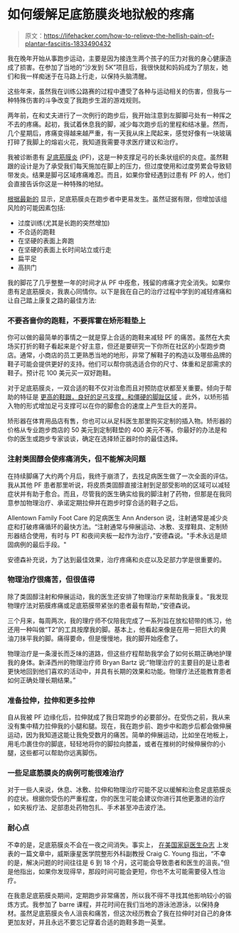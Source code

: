 # 如何缓解足底筋膜炎地狱般的疼痛

> 原文：<https://lifehacker.com/how-to-relieve-the-hellish-pain-of-plantar-fasciitis-1833490432>

我在晚年开始从事跑步运动，主要是因为接连生两个孩子的压力对我的身心健康造成了损害。在参加了当地的“沙发到 5K”项目后，我很快就和妈妈成为了朋友，她们和我一样痴迷于在马路上行走，以保持头脑清醒。



这些年来，虽然我在训练公路赛的过程中遭受了各种与运动相关的伤害，但我与一种特殊伤害的斗争改变了我跑步生涯的游戏规则。

两年前，在和丈夫进行了一次例行的跑步后，我开始注意到左脚脚弓处有一种挥之不去的疼痛。起初，我试着休息我的脚，减少每次跑步后的里程和结冰量。然而，几个星期后，疼痛变得越来越严重，有一天我从床上爬起来，感觉好像有一块玻璃打碎了我脚上的熔岩火花，我知道我需要寻求医疗建议和治疗。

我被诊断患有 [足底筋膜炎](https://orthoinfo.aaos.org/en/diseases--conditions/plantar-fasciitis-and-bone-spurs) (PF)，这是一种支撑足弓的长条状组织的炎症。虽然鞋跟的设计是为了承受我们每天施加在脚上的压力，但过度使用和过度劳累会导致韧带发炎。结果是脚弓区域疼痛难忍。而且，如果你曾经遇到过患有 PF 的人，他们会直接告诉你这是一种特殊的地狱。

[根据最新的](https://www.uptodate.com/contents/heel-and-foot-pain-caused-by-plantar-fasciitis-beyond-the-basics?search=plantar%20fasciitis&topicRef=7762&source=see_link) 显示，足底筋膜炎在跑步者中更易发生。虽然证据有限，但增加该组风险的可能因素包括:

*   过度训练(尤其是长跑的突然增加)
*   不合适的跑鞋
*   在坚硬的表面上奔跑
*   在坚硬的表面上长时间站立或行走
*   扁平足
*   高拱门

我的脚花了几乎整整一年的时间才从 PF 中痊愈，残留的疼痛才完全消失。如果你患有足底筋膜炎，我衷心同情你。以下是我在自己的治疗过程中学到的减轻疼痛和让自己踏上康复之路的最佳方法:

### **不要吝啬你的跑鞋，不要挥霍在矫形鞋垫上**

你可以做的最简单的事情之一就是穿上合适的跑鞋来减轻 PF 的痛苦。虽然在大卖场买打折的鞋子看起来是个好主意，但还是要研究一下你所在社区的小型跑步商店。通常，小商店的员工更熟悉当地的地形，非常了解鞋子的构造以及哪些品牌的鞋子可能会提供更好的支持。他们可以帮你挑选适合你的尺寸、体重和足部需求的鞋子。预计花 100 美元买一双好跑鞋。

对于足底筋膜炎，一双合适的鞋不仅对治愈而且对预防症状都至关重要。倾向于帮助的特征是 [更高的鞋跟，良好的足弓支撑，和僵硬的脚趾区域](https://www.running-physio.com/pf-shoe-selection/) 。此外，以矫形插入物的形式增加足弓支撑可以在你的脚愈合的速度上产生巨大的差异。

矫形器在体育用品店有售，你也可以从足科医生那里购买定制的插入物。矫形器的价格从专业跑步商店的 50 美元到定制鞋垫的 400 美元不等。你最好的办法是和你的医生或跑步专家谈谈，确定在选择矫正器时你的最佳选择。

### 注射类固醇会使疼痛消失，但不能解决问题

在持续脚痛了大约两个月后，我终于崩溃了，去找足病医生做了一次全面的评估。我从其他 PF 患者那里听说，将皮质类固醇直接注射到足部受影响的区域可以减轻症状并有助于愈合。而且，尽管我的医生确实给我的脚注射了药物，但那是在我同意参加物理治疗、承诺定期拉伸并在跑步时穿合适的鞋子之后。

Allentown Family Foot Care 的足病医生 Ann Anderson 说，注射通常是减少炎症和打破疼痛循环的最快方法。“注射通常与伸展运动、冰敷、支撑鞋具、定制矫形器结合使用，有时与 PT 和夜间夹板一起作为治疗，”安德森说。"手术永远是顽固病例的最后手段。"

安德森补充说，为了达到最佳效果，治疗疼痛和炎症以及足部力学是很重要的。

### 物理治疗很痛苦，但很值得

除了类固醇注射和伸展运动，我的医生还安排了物理治疗来帮助我康复。“我发现物理疗法对筋膜疼痛或足底筋膜带紧张的患者最有帮助，”安德森说。

三个月来，每周两次，我的理疗师不仅陪我完成了一系列旨在放松韧带的练习，他还用一种叫做“T2”的工具按摩我的脚。基本上，他看起来像是在用一把巨大的黄油刀抹平我的脚。痛得要命，但是慢慢地，我的脚开始痊愈了。

物理治疗是一条漫长而乏味的道路，但这些疗程帮助我学会了如何长期正确地护理我的身体。新泽西州的物理治疗师 Bryan Bartz 说:“物理治疗的主要目的是让患者更快地回到他们喜欢的活动中，并具有长期的效果和功能。物理疗法还能教育患者如何正确处理长期结果。”

### **准备拉伸，拉伸和更多拉伸**

自从我被 PF 边缘化后，拉伸就成了我日常跑步的必要部分。在受伤之前，我从来没有集中精力拉伸我的小腿和腿。现在，我在跑步前、跑步中和跑步后都会做伸展运动，因为我知道这能让我免受数月的痛苦。简单的伸展运动，比如坐在地板上，用毛巾裹住你的脚底，轻轻地将你的脚拉向膝盖，或者在推树的时候伸展你的小腿，这些都可以帮助你远离脚伤。

### 一些足底筋膜炎的病例可能很难治疗

对于一些人来说，休息、冰敷、拉伸和物理治疗可能不足以缓解和治愈足底筋膜炎的症状。根据你受伤的严重程度，你的医生可能会建议你进行其他更激进的治疗 ，如夹板疗法、足部患处药物包扎、手术甚至冲击波疗法。

### **耐心点**

不幸的是，足底筋膜炎不会在一夜之间消失。事实上， [在美国家庭医生杂志](https://www.aafp.org/afp/2001/0201/p467.html) 上发表的一篇文章中，威斯康星医学院整形外科副教授 Craig C. Young 指出，“不幸的是，解决问题的时间往往是 6 到 18 个月，这可能会导致患者和医生的沮丧。”但是他指出，如果你发现得早，那段时间可能会更短，你也不太可能需要侵入性治疗。

在我患足底筋膜炎期间，定期跑步非常痛苦，所以我不得不寻找其他影响较小的锻炼方式。我参加了 barre 课程，并花时间在我们当地的游泳池游泳，以保持身材。虽然足底筋膜炎令人沮丧和痛苦，但这次经历教会了我在拉伸时对自己的身体更加友好，并且永远不要忘记穿着合适的跑鞋多跑一英里。